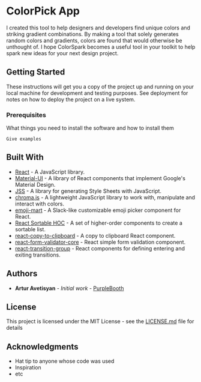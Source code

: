 # ColorPick App

I created this tool to help designers and developers find unique colors and striking gradient combinations. By making a tool that solely generates random colors and gradients, colors are found that would otherwise be unthought of. I hope ColorSpark becomes a useful tool in your toolkit to help spark new ideas for your next design project.

## Getting Started

These instructions will get you a copy of the project up and running on your local machine for development and testing purposes. See deployment for notes on how to deploy the project on a live system.

### Prerequisites

What things you need to install the software and how to install them

```
Give examples
```

## Built With

-  [React](https://reactjs.org/docs/getting-started.html) - A JavaScript library.
-  [Material-UI](https://material-ui.com) - A library of React components that implement Google's Material Design.
-  [JSS](https://cssinjs.org/?v=v10.5.0) - A library for generating Style Sheets with JavaScript.
-  [chroma.js](https://gka.github.io/chroma.js) - A lightweight JavaScript library to work with, manipulate and interact with colors.
-  [emoji-mart](https://github.com/missive/emoji-mart) - A Slack-like customizable emoji picker component for React.
-  [React Sortable HOC](https://github.com/clauderic/react-sortable-hoc) - A set of higher-order components to create a sortable list.
-  [react-copy-to-clipboard](https://github.com/clauderic/react-sortable-hoc) - A copy to clipboard React component.
-  [react-form-validator-core](https://www.npmjs.com/package/react-form-validator-core) - React simple form validation component.
-  [react-transition-group](https://github.com/reactjs/react-transition-group) - React components for defining entering and exiting transitions.

## Authors

-  **Artur Avetisyan** - _Initial work_ - [PurpleBooth](https://github.com/aavetisyanIT/Color-Palette)

## License

This project is licensed under the MIT License - see the [LICENSE.md](LICENSE.md) file for details

## Acknowledgments

-  Hat tip to anyone whose code was used
-  Inspiration
-  etc

